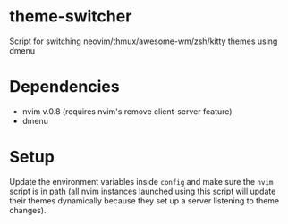 # theme-switcher
Script for switching neovim/thmux/awesome-wm/zsh/kitty themes using dmenu

# Dependencies
* nvim v.0.8 (requires nvim's remove client-server feature)
* dmenu

# Setup
Update the environment variables inside `config` and make sure the `nvim` script is in path 
(all nvim instances launched using this script will update their themes dynamically because they set up a server listening to theme changes).

